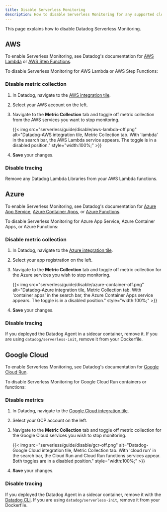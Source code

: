 ```yaml
---
title: Disable Serverless Monitoring
description: How to disable Serverless Monitoring for any supported cloud platform.
---
```


This page explains how to disable Datadog Serverless Monitoring.

## AWS

<div class="alert alert-info">To enable Serverless Monitoring, see Datadog's documentation for <a href="/serverless/aws_lambda">AWS Lambda</a> or <a href="/serverless/step_functions">AWS Step Functions</a>.</div>

To disable Serverless Monitoring for AWS Lambda or AWS Step Functions:

### Disable metric collection

1. In Datadog, navigate to the [AWS integration tile][1].
2. Select your AWS account on the left.
3. Navigate to the **Metric Collection** tab and toggle off metric collection from the AWS services you want to stop monitoring.

   {{< img src="serverless/guide/disable/aws-lambda-off.png" alt="Datadog-AWS integration tile, Metric Collection tab. With 'lambda' in the search bar, the AWS Lambda service appears. The toggle is in a disabled position." style="width:100%;" >}}
4. **Save** your changes.

### Disable tracing

Remove any Datadog Lambda Libraries from your AWS Lambda functions.

## Azure

<div class="alert alert-info">To enable Serverless Monitoring, see Datadog's documentation for <a href="/serverless/azure_app_service">Azure App Service</a>, <a href="/serverless/azure_container_apps">Azure Container Apps</a>, or <a href="/serverless/azure_functions">Azure Functions</a>.</div>

To disable Serverless Monitoring for Azure App Service, Azure Container Apps, or Azure Functions:

### Disable metric collection

1. In Datadog, navigate to the [Azure integration tile][2].
2. Select your app registration on the left.
3. Navigate to the **Metric Collection** tab and toggle off metric collection for the Azure services you wish to stop monitoring.

   {{< img src="serverless/guide/disable/azure-container-off.png" alt="Datadog-Azure integration tile, Metric Collection tab. With 'container apps' in the search bar, the Azure Container Apps service appears. The toggle is in a disabled position." style="width:100%;" >}}
4. **Save** your changes.

### Disable tracing
If you deployed the Datadog Agent in a sidecar container, remove it. If you are using `datadog/serverless-init`, remove it from your Dockerfile.

## Google Cloud

<div class="alert alert-info">To enable Serverless Monitoring, see Datadog's documentation for <a href="/serverless/google_cloud_run">Google Cloud Run</a>.</div>

To disable Serverless Monitoring for Google Cloud Run containers or functions:

### Disable metrics
1. In Datadog, navigate to the [Google Cloud integration tile][3].
2. Select your GCP account on the left.
3. Navigate to the **Metric Collection** tab and toggle off metric collection for the Google Cloud services you wish to stop monitoring.

   {{< img src="serverless/guide/disable/gcr-off.png" alt="Datadog-Google Cloud integration tile, Metric Collection tab. With 'cloud run' in the search bar, the Cloud Run and Cloud Run functions services appear. Both toggles are in a disabled position." style="width:100%;" >}}
4. **Save** your changes.

### Disable tracing
If you deployed the Datadog Agent in a sidecar container, remove it with the [Datadog CLI][4]. If you are using `datadog/serverless-init`, remove it from your Dockerfile.

[1]: https://app.datadoghq.com/integrations/amazon-web-services
[2]: https://app.datadoghq.com/integrations/azure
[3]: https://app.datadoghq.com/integrations/google-cloud-platform
[4]: https://github.com/DataDog/datadog-ci/tree/master/packages/plugin-cloud-run#uninstrument
